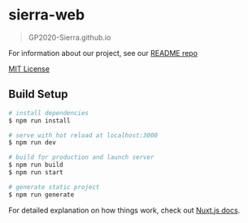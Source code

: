 # sierra-web

> GP2020-Sierra.github.io

For information about our project, see our [README repo](https://github.com/GP2020-Sierra/README)

[MIT License](/LICENSE)

## Build Setup

``` bash
# install dependencies
$ npm run install

# serve with hot reload at localhost:3000
$ npm run dev

# build for production and launch server
$ npm run build
$ npm run start

# generate static project
$ npm run generate
```

For detailed explanation on how things work, check out [Nuxt.js docs](https://nuxtjs.org).
